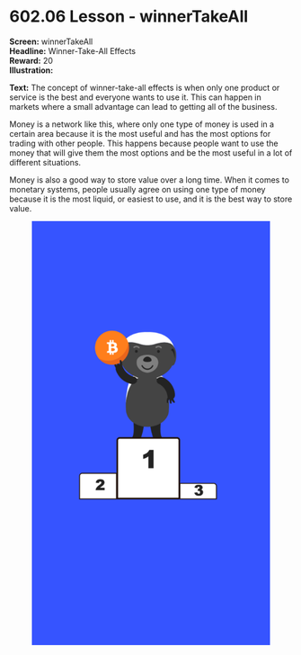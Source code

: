 # 602.06 Lesson - winnerTakeAll

**Screen:** winnerTakeAll\
**Headline:** Winner-Take-All Effects\
**Reward:** 20\
**Illustration:**

**Text:** The concept of winner-take-all effects is when only one product or service is the best and everyone wants to use it. This can happen in markets where a small advantage can lead to getting all of the business.&#x20;

Money is a network like this, where only one type of money is used in a certain area because it is the most useful and has the most options for trading with other people. This happens because people want to use the money that will give them the most options and be the most useful in a lot of different situations.&#x20;

Money is also a good way to store value over a long time. When it comes to monetary systems, people usually agree on using one type of money because it is the most liquid, or easiest to use, and it is the best way to store value.

<figure><img src="../.gitbook/assets/602-06.png" alt=""><figcaption></figcaption></figure>
